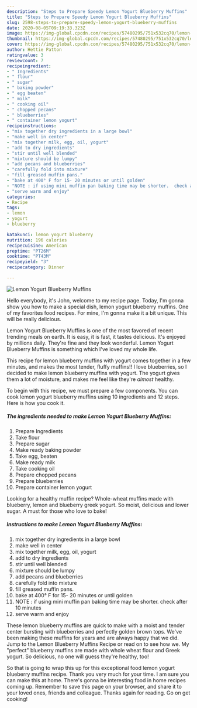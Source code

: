 ```yaml
---
description: "Steps to Prepare Speedy Lemon Yogurt Blueberry Muffins"
title: "Steps to Prepare Speedy Lemon Yogurt Blueberry Muffins"
slug: 2598-steps-to-prepare-speedy-lemon-yogurt-blueberry-muffins
date: 2020-08-05T09:19:33.323Z
image: https://img-global.cpcdn.com/recipes/57480295/751x532cq70/lemon-yogurt-blueberry-muffins-recipe-main-photo.jpg
thumbnail: https://img-global.cpcdn.com/recipes/57480295/751x532cq70/lemon-yogurt-blueberry-muffins-recipe-main-photo.jpg
cover: https://img-global.cpcdn.com/recipes/57480295/751x532cq70/lemon-yogurt-blueberry-muffins-recipe-main-photo.jpg
author: Hettie Patton
ratingvalue: 3
reviewcount: 7
recipeingredient:
- " Ingredients"
- " flour"
- " sugar"
- " baking powder"
- " egg beaten"
- " milk"
- " cooking oil"
- " chopped pecans"
- " blueberries"
- " container lemon yogurt"
recipeinstructions:
- "mix together dry ingredients in a large bowl"
- "make well in center"
- "mix together milk, egg, oil, yogurt"
- "add to dry ingredients"
- "stir until well blended"
- "mixture should be lumpy"
- "add pecans and blueberries"
- "carefully fold into mixture"
- "fill greased muffin pans."
- "bake at 400° F for 15- 20 minutes or until golden"
- "NOTE : if using mini muffin pan baking time may be shorter.  check after 10 minutes"
- "serve warm and enjoy"
categories:
- Recipe
tags:
- lemon
- yogurt
- blueberry

katakunci: lemon yogurt blueberry 
nutrition: 196 calories
recipecuisine: American
preptime: "PT26M"
cooktime: "PT43M"
recipeyield: "3"
recipecategory: Dinner

---
```



![Lemon Yogurt Blueberry Muffins](https://img-global.cpcdn.com/recipes/57480295/751x532cq70/lemon-yogurt-blueberry-muffins-recipe-main-photo.jpg)

Hello everybody, it's John, welcome to my recipe page. Today, I'm gonna show you how to make a special dish, lemon yogurt blueberry muffins. One of my favorites food recipes. For mine, I'm gonna make it a bit unique. This will be really delicious.

Lemon Yogurt Blueberry Muffins is one of the most favored of recent trending meals on earth. It is easy, it is fast, it tastes delicious. It's enjoyed by millions daily. They're fine and they look wonderful. Lemon Yogurt Blueberry Muffins is something which I've loved my whole life.

This recipe for lemon blueberry muffins with yogurt comes together in a few minutes, and makes the most tender, fluffy muffins!! I love blueberries, so I decided to make lemon blueberry muffins with yogurt. The yogurt gives them a lot of moisture, and makes me feel like they&#39;re *almost* healthy.


To begin with this recipe, we must prepare a few components. You can cook lemon yogurt blueberry muffins using 10 ingredients and 12 steps. Here is how you cook it.

<!--inarticleads1-->

##### The ingredients needed to make Lemon Yogurt Blueberry Muffins:

1. Prepare  Ingredients
1. Take  flour
1. Prepare  sugar
1. Make ready  baking powder
1. Take  egg, beaten
1. Make ready  milk
1. Take  cooking oil
1. Prepare  chopped pecans
1. Prepare  blueberries
1. Prepare  container lemon yogurt


Looking for a healthy muffin recipe? Whole-wheat muffins made with blueberry, lemon and blueberry greek yogurt. So moist, delicious and lower sugar. A must for those who love to bake! 

<!--inarticleads2-->

##### Instructions to make Lemon Yogurt Blueberry Muffins:

1. mix together dry ingredients in a large bowl
1. make well in center
1. mix together milk, egg, oil, yogurt
1. add to dry ingredients
1. stir until well blended
1. mixture should be lumpy
1. add pecans and blueberries
1. carefully fold into mixture
1. fill greased muffin pans.
1. bake at 400° F for 15- 20 minutes or until golden
1. NOTE : if using mini muffin pan baking time may be shorter.  check after 10 minutes
1. serve warm and enjoy


These lemon blueberry muffins are quick to make with a moist and tender center bursting with blueberries and perfectly golden brown tops. We&#39;ve been making these muffins for years and are always happy that we did. Jump to the Lemon Blueberry Muffins Recipe or read on to see how we. My &#34;perfect&#34; blueberry muffins are made with whole wheat flour and Greek yogurt. So delicious, no one will guess they&#39;re healthy, too! 

So that is going to wrap this up for this exceptional food lemon yogurt blueberry muffins recipe. Thank you very much for your time. I am sure you can make this at home. There's gonna be interesting food in home recipes coming up. Remember to save this page on your browser, and share it to your loved ones, friends and colleague. Thanks again for reading. Go on get cooking!
